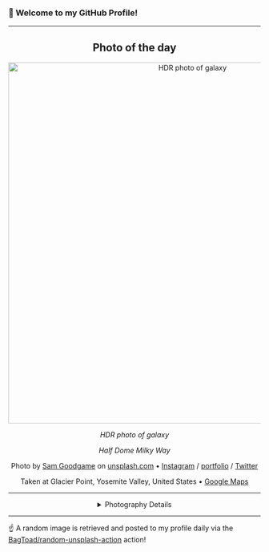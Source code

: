 ### 👋 Welcome to my GitHub Profile!

----
<div align="center">

## Photo of the day
  
  <a href="https://unsplash.com/photos/hdr-photo-of-galaxy-ZE0Kkmj-vwo"><img width="720" src="https://images.unsplash.com/photo-1510382634072-9f8917f78e95?crop=entropy&cs=tinysrgb&fit=max&fm=jpg&ixid=M3w1OTQ0OTd8MHwxfHJhbmRvbXx8fHx8fHx8fDE3NTUwNjU0OTF8&ixlib=rb-4.1.0&q=80&w=1080" alt="HDR photo of galaxy"></a>
  
  <em>HDR photo of galaxy</em>
  
  <em>Half Dome Milky Way</em>

  Photo by [Sam Goodgame](http://www.samgoodgame.com) on [unsplash.com](https://unsplash.com/) • [Instagram](https://instagram.com/sam_goodgame) / [portfolio](http://www.samgoodgame.com) / [Twitter](https://twitter.com/sam_goodgame)
  
  Taken at Glacier Point, Yosemite Valley, United States • [Google Maps](https://www.google.com/maps/search/?api=1&query=37.7304239,-119.5736499)
  
  ---
  
<details>
<summary>Photography Details</summary>
  
| Parameter     | Value |
| ------------- | ----- |
| Camera Model  | NIKON D810 |
| Exposure Time | 20 |
| Aperture      | 1.4 |
| Focal Length  | 24.0 |
| ISO           | 3200 |
| Location      | Glacier Point, Yosemite Valley, United States (United States) |
| Coordinates   | Latitude 37.7304239, Longitude -119.5736499 |

</details>

</div>

----

☝️ A random image is retrieved and posted to my profile daily via the [BagToad/random-unsplash-action](https://github.com/BagToad/random-unsplash-action) action!
